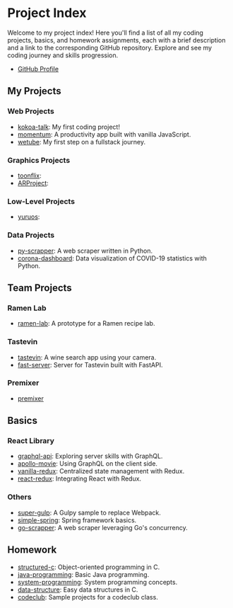 # Project Index

Welcome to my project index! Here you'll find a list of all my coding projects, basics, and homework assignments, each with a brief description and a link to the corresponding GitHub repository. Explore and see my coding journey and skills progression.

- [GitHub Profile](https://github.com/YuruCoder/YuruCoder)

## My Projects

### Web Projects

- [kokoa-talk](https://github.com/YuruCoder/kokoa-talk): My first coding project!
- [momentum](https://github.com/YuruCoder/momentum): A productivity app built with vanilla JavaScript.
- [wetube](https://github.com/YuruCoder/wetube): My first step on a fullstack journey.

### Graphics Projects

- [toonflix](https://github.com/YuruCoder/toonflix):
- [ARProject](https://github.com/YuruCoder/ARProject):

### Low-Level Projects

- [yuruos](https://github.com/YuruCoder/yuruos):

### Data Projects

- [py-scrapper](https://github.com/YuruCoder/py-scrapper): A web scraper written in Python.
- [corona-dashboard](https://github.com/YuruCoder/corona-dashboard): Data visualization of COVID-19 statistics with Python.

## Team Projects

### Ramen Lab

- [ramen-lab](https://github.com/YuruCoder/ramen-lab): A prototype for a Ramen recipe lab.

### Tastevin

- [tastevin](https://github.com/YuruCoder/tastevin): A wine search app using your camera.
- [fast-server](https://github.com/YuruCoder/fast-server): Server for Tastevin built with FastAPI.

### Premixer

- [premixer](https://github.com/YuruCoder/premixer)

## Basics

### React Library

- [graphql-api](https://github.com/YuruCoder/graphql-api): Exploring server skills with GraphQL.
- [apollo-movie](https://github.com/YuruCoder/apollo-movie): Using GraphQL on the client side.
- [vanilla-redux](https://github.com/YuruCoder/vanilla-redux): Centralized state management with Redux.
- [react-redux](https://github.com/YuruCoder/react-redux): Integrating React with Redux.

### Others

- [super-gulp](https://github.com/YuruCoder/super-gulp): A Gulpy sample to replace Webpack.
- [simple-spring](https://github.com/YuruCoder/simple-spring): Spring framework basics.
- [go-scrapper](https://github.com/YuruCoder/go-scrapper): A web scraper leveraging Go's concurrency.

## Homework

- [structured-c](https://github.com/YuruCoder/structured-c): Object-oriented programming in C.
- [java-programming](https://github.com/YuruCoder/java-programming): Basic Java programming.
- [system-programming](https://github.com/YuruCoder/system-programming): System programming concepts.
- [data-structure](https://github.com/YuruCoder/data-structure): Easy data structures in C.
- [codeclub](https://github.com/YuruCoder/codeclub): Sample projects for a codeclub class.
